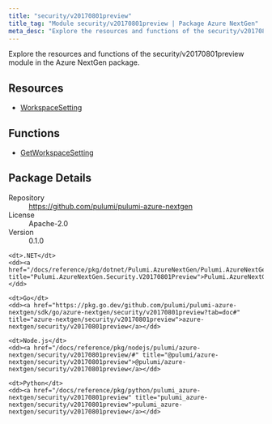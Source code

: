 ```yaml
---
title: "security/v20170801preview"
title_tag: "Module security/v20170801preview | Package Azure NextGen"
meta_desc: "Explore the resources and functions of the security/v20170801preview module in the Azure NextGen package."
---
```


<!-- WARNING: this file was generated by Pulumi Docs Generator. -->
<!-- Do not edit by hand unless you're certain you know what you are doing! -->

Explore the resources and functions of the security/v20170801preview module in the Azure NextGen package.

<h2 id="resources">Resources</h2>
<ul class="api">
    <li><a href="workspacesetting" title="WorkspaceSetting"><span class="symbol resource"></span>WorkspaceSetting</a></li>
</ul>

<h2 id="functions">Functions</h2>
<ul class="api">
    <li><a href="getworkspacesetting" title="GetWorkspaceSetting"><span class="symbol function"></span>GetWorkspaceSetting</a></li>
</ul>

<h2 id="package-details">Package Details</h2>
<dl class="package-details">
	<dt>Repository</dt>
	<dd><a href="https://github.com/pulumi/pulumi-azure-nextgen">https://github.com/pulumi/pulumi-azure-nextgen</a></dd>
	<dt>License</dt>
	<dd>Apache-2.0</dd>
	<dt>Version</dt>
	<dd>0.1.0</dd>
</dl>



<dl class="tabular">

    <dt>.NET</dt>
    <dd><a href="/docs/reference/pkg/dotnet/Pulumi.AzureNextGen/Pulumi.AzureNextGen.Security.V20170801Preview.html" title="Pulumi.AzureNextGen.Security.V20170801Preview">Pulumi.AzureNextGen.Security.V20170801Preview</a></dd>

    <dt>Go</dt>
    <dd><a href="https://pkg.go.dev/github.com/pulumi/pulumi-azure-nextgen/sdk/go/azure-nextgen/security/v20170801preview?tab=doc#" title="azure-nextgen/security/v20170801preview">azure-nextgen/security/v20170801preview</a></dd>

    <dt>Node.js</dt>
    <dd><a href="/docs/reference/pkg/nodejs/pulumi/azure-nextgen/security/v20170801preview/#" title="@pulumi/azure-nextgen/security/v20170801preview">@pulumi/azure-nextgen/security/v20170801preview</a></dd>

    <dt>Python</dt>
    <dd><a href="/docs/reference/pkg/python/pulumi_azure-nextgen/security/v20170801preview" title="pulumi_azure-nextgen/security/v20170801preview">pulumi_azure-nextgen/security/v20170801preview</a></dd>

</dl>


